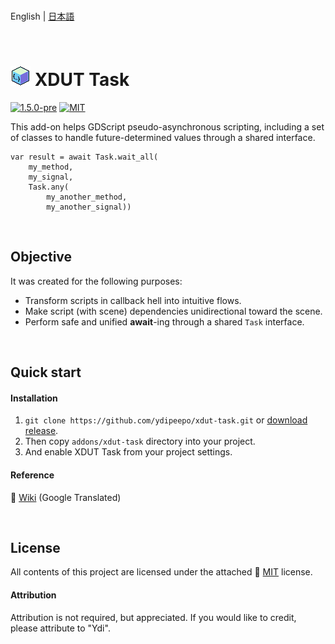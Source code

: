 <br />

English | [日本語](README.ja_JP.md)

<br />

# ![XDUT Task](assets/texture/icon.png) XDUT Task

[![1.5.0-pre](https://badgen.net/github/release/ydipeepo/xdut-task)](https://github.com/ydipeepo/xdut-task/releases) [![MIT](https://badgen.net/github/license/ydipeepo/xdut-task)](https://github.com/ydipeepo/xdut-task/LICENSE)

This add-on helps GDScript pseudo-asynchronous scripting, including a set of classes to handle future-determined values through a shared interface.

```gdscript
var result = await Task.wait_all(
	my_method,
	my_signal,
	Task.any(
		my_another_method,
		my_another_signal))
```

<br />

## Objective

It was created for the following purposes:

* Transform scripts in callback hell into intuitive flows.
* Make script (with scene) dependencies unidirectional toward the scene.
* Perform safe and unified **await**-ing through a shared `Task` interface.

<br />

## Quick start

#### Installation

1. `git clone https://github.com/ydipeepo/xdut-task.git` or [download release](https://github.com/ydipeepo/xdut-task/releases).
2. Then copy `addons/xdut-task` directory into your project.
3. And enable XDUT Task from your project settings.

#### Reference

📖 [Wiki](https://github-com.translate.goog/ydipeepo/xdut-task/wiki?_x_tr_sl=ja&_x_tr_tl=en) (Google Translated)

<br />

## License

All contents of this project are licensed under the attached 🔗 [MIT](https://github.com/ydipeepo/xdut-task/blob/main/LICENSE) license.

#### Attribution

Attribution is not required, but appreciated. If you would like to credit, please attribute to "Ydi".

<br />
